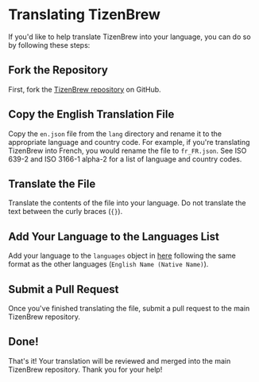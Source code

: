 # Translating TizenBrew

If you'd like to help translate TizenBrew into your language, you can do so by following these steps:

## Fork the Repository

First, fork the [TizenBrew repository](https://github.com/reisxd/TizenBrew) on GitHub.

## Copy the English Translation File

Copy the `en.json` file from the `lang` directory and rename it to the appropriate language and country code. For example, if you're translating TizenBrew into French, you would rename the file to `fr_FR.json`. See ISO 639-2 and ISO 3166-1 alpha-2 for a list of language and country codes.

## Translate the File

Translate the contents of the file into your language. Do not translate the text between the curly braces (`{}`).

## Add Your Language to the Languages List

Add your language to the `languages` object in [here](https://github.com/reisxd/TizenBrew/blob/main/tizenbrew-app/TizenBrew/js/translation.js#L6) following the same format as the other languages (`English Name (Native Name)`).

## Submit a Pull Request

Once you've finished translating the file, submit a pull request to the main TizenBrew repository.


## Done!

That's it! Your translation will be reviewed and merged into the main TizenBrew repository. Thank you for your help!